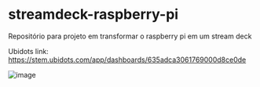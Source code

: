 # streamdeck-raspberry-pi
Repositório para projeto em transformar o raspberry pi em um stream deck

Ubidots link:
https://stem.ubidots.com/app/dashboards/635adca3061769000d8ce0de

![image](https://user-images.githubusercontent.com/79452593/198401752-9d9d5ca9-6472-4bd0-ba9c-f1d9089d4cbc.png)
